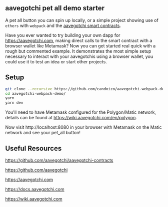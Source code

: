 ## aavegotchi pet all demo starter

A pet all button you can spin up locally, or a simple project showing use of `ethers` with `webpack` and the [aavegotchi smart contracts](https://github.com/aavegotchi/aavegotchi-contracts).

Have you ever wanted to try building your own dapp for https://aavegotchi.com, making direct calls to the smart contract with a browser wallet like Metamask? Now you can get started real quick with a rough but commented example. It demonstrates the most simple setup necessary to interact with your aavegotchis using a browser wallet, you could use it to test an idea or start other projects.

## Setup

```sh
git clone --recursive https://github.com/candoizo/aavegotchi-webpack-demo
cd aavegotchi-webpack-demo/
yarn
yarn dev
```

You'll need to have Metamask configured for the Polygon/Matic network, details can be found at https://wiki.aavegotchi.com/en/polygon.

Now visit http://localhost:8080 in your browser with Metamask on the Matic network and see your pet_all button!

## Useful Resources

https://github.com/aavegotchi/aavegotchi-contracts

https://github.com/aavegotchi

https://aavegotchi.com

https://docs.aavegotchi.com

https://wiki.aavegotchi.com
